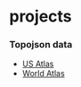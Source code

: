 # projects

### Topojson data

* [US Atlas](https://github.com/topojson/world-atlas)
* [World Atlas](https://github.com/topojson/world-atlas)
